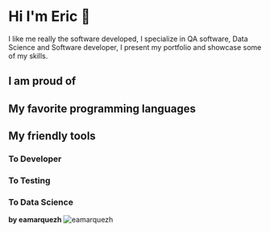 # Hi I'm Eric 👋
I like me really the software developed, I specialize in QA software, Data Science and Software developer, I present my portfolio and showcase some of my skills.

## I am proud of 

## My favorite programming languages


## My friendly tools
### To Developer 
### To Testing
### To Data Science
 
 **by eamarquezh**
 ![eamarquezh](https://robohash.org/eamarquezh)
